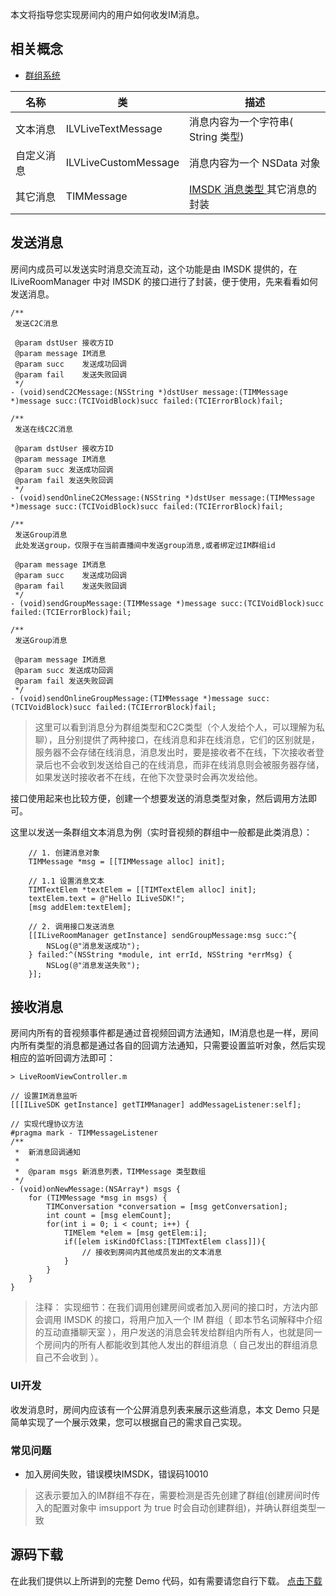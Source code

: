 本文将指导您实现房间内的用户如何收发IM消息。
## 相关概念
* [群组系统](/document/product/647/16792#.E7.BE.A4.E7.BB.84.E7.B3.BB.E7.BB.9F)

|名称|类|描述|
|--|--|--|
|文本消息|ILVLiveTextMessage|消息内容为一个字符串( String 类型)|
|自定义消息|ILVLiveCustomMessage|消息内容为一个 NSData 对象|
|其它消息|TIMMessage|[ IMSDK 消息类型 ](https://cloud.tencent.com/document/product/269/9232#1.2-.E6.96.87.E6.9C.AC.E6.B6.88.E6.81.AF.E5.8F.91.E9.80.81)其它消息的封装|

## 发送消息
房间内成员可以发送实时消息交流互动，这个功能是由 IMSDK 提供的，在 ILiveRoomManager 中对 IMSDK 的接口进行了封装，便于使用，先来看看如何发送消息。
```objc
/**
 发送C2C消息

 @param dstUser 接收方ID
 @param message IM消息
 @param succ    发送成功回调
 @param fail    发送失败回调
 */
- (void)sendC2CMessage:(NSString *)dstUser message:(TIMMessage *)message succ:(TCIVoidBlock)succ failed:(TCIErrorBlock)fail;

/**
 发送在线C2C消息

 @param dstUser 接收方ID
 @param message IM消息
 @param succ 发送成功回调
 @param fail 发送失败回调
 */
- (void)sendOnlineC2CMessage:(NSString *)dstUser message:(TIMMessage *)message succ:(TCIVoidBlock)succ failed:(TCIErrorBlock)fail;

/**
 发送Group消息
 此处发送group，仅限于在当前直播间中发送group消息,或者绑定过IM群组id
 
 @param message IM消息
 @param succ    发送成功回调
 @param fail    发送失败回调
 */
- (void)sendGroupMessage:(TIMMessage *)message succ:(TCIVoidBlock)succ failed:(TCIErrorBlock)fail;

/**
 发送Group消息

 @param message IM消息
 @param succ 发送成功回调
 @param fail 发送失败回调
 */
- (void)sendOnlineGroupMessage:(TIMMessage *)message succ:(TCIVoidBlock)succ failed:(TCIErrorBlock)fail;
```
> 这里可以看到消息分为群组类型和C2C类型（个人发给个人，可以理解为私聊），且分别提供了两种接口，在线消息和非在线消息，它们的区别就是，服务器不会存储在线消息，消息发出时，要是接收者不在线，下次接收者登录后也不会收到发送给自己的在线消息，而非在线消息则会被服务器存储，如果发送时接收者不在线，在他下次登录时会再次发给他。

接口使用起来也比较方便，创建一个想要发送的消息类型对象，然后调用方法即可。

这里以发送一条群组文本消息为例（实时音视频的群组中一般都是此类消息）：

```objc
    // 1. 创建消息对象
    TIMMessage *msg = [[TIMMessage alloc] init];
    
    // 1.1 设置消息文本
    TIMTextElem *textElem = [[TIMTextElem alloc] init];
    textElem.text = @"Hello ILiveSDK!";
    [msg addElem:textElem];
    
    // 2. 调用接口发送消息
    [[ILiveRoomManager getInstance] sendGroupMessage:msg succ:^{
        NSLog(@"消息发送成功");
    } failed:^(NSString *module, int errId, NSString *errMsg) {
        NSLog(@"消息发送失败");
    }];
```


## 接收消息
房间内所有的音视频事件都是通过音视频回调方法通知，IM消息也是一样，房间内所有类型的消息都是通过各自的回调方法通知，只需要设置监听对象，然后实现相应的监听回调方法即可：

```objc
> LiveRoomViewController.m

// 设置IM消息监听
[[[ILiveSDK getInstance] getTIMManager] addMessageListener:self];

// 实现代理协议方法
#pragma mark - TIMMessageListener
/**
 *  新消息回调通知
 *
 *  @param msgs 新消息列表，TIMMessage 类型数组
 */
- (void)onNewMessage:(NSArray*) msgs {
    for (TIMMessage *msg in msgs) {
        TIMConversation *conversation = [msg getConversation];
        int count = [msg elemCount];
        for(int i = 0; i < count; i++) {
            TIMElem *elem = [msg getElem:i];
            if([elem isKindOfClass:[TIMTextElem class]]){
                // 接收到房间内其他成员发出的文本消息
            }
        }
    }
}

```
>注释：
实现细节：在我们调用创建房间或者加入房间的接口时，方法内部会调用 IMSDK 的接口，将用户加入一个 IM 群组（ 即本节名词解释中介绍的互动直播聊天室 ），用户发送的消息会转发给群组内所有人，也就是同一个房间内的所有人都能收到其他人发出的群组消息（ 自己发出的群组消息自己不会收到 ）。

### UI开发
收发消息时，房间内应该有一个公屏消息列表来展示这些消息，本文 Demo 只是简单实现了一个展示效果，您可以根据自己的需求自己实现。

### 常见问题
- 加入房间失败，错误模块IMSDK，错误码10010
> 这表示要加入的IM群组不存在，需要检测是否先创建了群组(创建房间时传入的配置对象中 imsupport 为 true 时会自动创建群组)，并确认群组类型一致

## 源码下载
在此我们提供以上所讲到的完整 Demo 代码，如有需要请您自行下载。 
[点击下载](http://dldir1.qq.com/hudongzhibo/ILiveSDK/Demo/iOS/demo_msg.zip)
